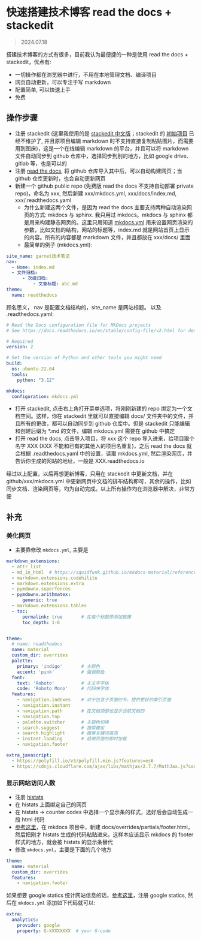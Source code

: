 # 快速搭建技术博客 read the docs + stackedit


> 2024.07.18



搭建技术博客的方式有很多，目前我认为最便捷的一种是使用 read the docs + stackedit，优点有:

* 一切操作都在浏览器中进行，不用在本地管理文档、编译项目
* 网页自动更新，可以专注于写 markdown
* 配置简单, 可以快速上手
* 免费

## 操作步骤

* 注册 stackedit (这里我使用的是 [stackedit 中文版](https://stackedit.cn/)；stackedit 的 [初始项目](https://stackedit.io/) 已经不维护了, 并且原项目编辑 markdown 时不支持直接复制粘贴图片，而需要用到图床)，这是一个在线编辑 markdown 的平台，并且可以将 markdown 文件自动同步到 github 仓库中，选择同步到别的地方，比如 google drive、gitlab 等，也是可以的
* 注册 [read the docs](https://about.readthedocs.com/), 将 github 仓库导入其中后，可以自动构建网页；当 github 仓库更新时，也会自动更新网页
* 新建一个 github public repo (免费版 read the docs 不支持自动部署 private repo)，命名为 xxx, 然后新建 xxx/mkdocs.yml, xxx/docs/index.md, xxx/.readthedocs.yaml
	* 为什么新建这两个文件，是因为 read the docs 主要支持两种自动渲染网页的方式: mkdocs 与 sphinx. 我只用过 mkdocs。mkdocs 与 sphinx 都是用来构建静态网页的。这里只用知道 [mkdocs.yml](https://www.mkdocs.org/user-guide/configuration/) 用来设置网页渲染的参数，比如文档的结构，网站的标题等，index.md 就是网站首页上显示的内容。所有的内容都是 markdown 文件，并且都放在 xxx/docs/ 里面
	* 最简单的例子 (mkdocs.yml):
	
```yml
site_name: garnet技术笔记
nav:
  - Home: index.md
  - 文件归档:
	  - 次级归档:
		  - 文章标题: abc.md
theme:
  name: readthedocs
```
顾名思义， nav 是配置文档结构的，site_name 是网站标题。
以及 .readthedocs.yaml:
```yml
# Read the Docs configuration file for MkDocs projects
# See https://docs.readthedocs.io/en/stable/config-file/v2.html for details

# Required
version: 2

# Set the version of Python and other tools you might need
build:
  os: ubuntu-22.04
  tools:
    python: "3.12"

mkdocs:
  configuration: mkdocs.yml
```

* 打开 stackedit, 点击右上角打开菜单选项，将刚刚新建的 repo 绑定为一个文档空间。这样，你在 stackedit 里就可以直接编辑 docs/ 文件夹中的文件，并且所有的更改，都可以自动同步到 github 仓库中。但是 stackedit 只能编辑和创建后缀为 *.md 的文件，编辑 mkdocs.yml 需要在 github 中搞定
* 打开 read the docs, 点击导入项目，将 xxx 这个 repo 导入进来，给项目取个名字 XXX (XXX 不能和已有的其他人的项目名重复)，之后 read the docs 就会根据 .readthedocs.yaml 中的设置，读取 mkdocs.yml, 然后渲染网页，并告诉你生成的网站的地址，一般是 XXX.readthedocs.io

经过以上配置，以后再想更新博客，只用在 stackedit 中更新文档，并在 github/xxx/mkdocs.yml 中更新网页中文档的排布结构即可，其余的操作，比如同步文档、渲染网页等，均为自动完成。以上所有操作均在浏览器中解决，非常方便


## 补充

### 美化网页

* 主要靠修改 `mkdocs.yml`, 主要是 
```yaml
markdown_extensions:
  - attr_list
  - md_in_html  # https://squidfunk.github.io/mkdocs-material/reference/images/
  - markdown.extensions.codehilite
  - markdown.extensions.extra
  - pymdownx.superfences
  - pymdownx.arithmatex:
      generic: true
  - markdown.extensions.tables
  - toc:
      permalink: true       # 在每个标题旁添加链接
      toc_depth: 1-6


theme:
  # name: readthedocs
  name: material
  custom_dir: overrides
  palette:
    primary: 'indigo'       # 主颜色
    accent: 'pink'          # 强调颜色
  font:
    text: 'Roboto'          # 主文字字体
    code: 'Roboto Mono'     # 代码块字体
  features:
    - navigation.indexes    # 对于包含子页面的节，提供更好的索引页面
    - navigation.instant
    - navigation.path       # 在文档顶部也显示当前文档的 
    - navigation.top
    - palette.switcher      # 主题色切换
    - search.suggest        # 搜索建议
    - search.highlight      # 搜索关键词高亮
    - instant.loading       # 启用页面的即时加载
    - navigation.footer

extra_javascript:
  - https://polyfill.io/v3/polyfill.min.js?features=es6
  - https://cdnjs.cloudflare.com/ajax/libs/mathjax/2.7.7/MathJax.js?config=TeX-MML-AM_CHTML
```

### 显示网站访问人数

* 注册 [histats](https://www.histats.com/)
* 在 histats 上面绑定自己的网页
* 在 histats -> counter codes 中选择一个显示条的样式，选好后会自动生成一段 html 代码
* [参考这里](https://squidfunk.github.io/mkdocs-material/customization/)，在 mkdocs 项目中，新建 docs/overrides/partials/footer.html，然后把刚才 histats 生成的代码粘贴进来。这样本应该显示 mkdocs 的 footer 样式的地方，就会被 histats 的显示条替代
* 修改 `mkdocs.yml`，主要是下面的几个地方
```yaml
theme:
  name: material
  custom_dir: overrides
  features:
    - navigation.footer
```

如果想要 google statics 统计网站信息的话，[参考这里](https://squidfunk.github.io/mkdocs-material/setup/setting-up-site-analytics/)，注册 google statics, 然后在 `mkdocs.yml` 添加如下代码就可以:
```yaml
extra:
  analytics:
    provider: google
    property: G-XXXXXXXX  # your G-code
```





<!--stackedit_data:
eyJoaXN0b3J5IjpbMTU0NDI1NjU5NiwxMTI3MDc5NzcwLDEzMz
M4NzgzNCwxMjc4NzYwMjc0LC0yMDIwOTI3MjczXX0=
-->